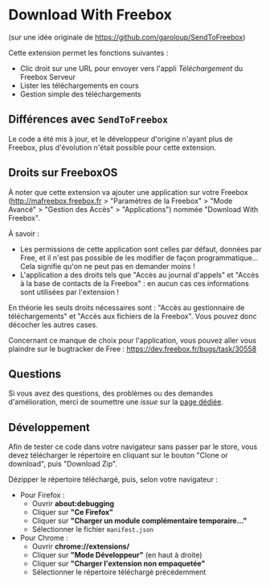 # Download With Freebox

(sur une idée originale de https://github.com/garoloup/SendToFreebox)

Cette extension permet les fonctions suivantes :

  - Clic droit sur une URL pour envoyer vers l'appli _Téléchargement_ du Freebox Serveur
  - Lister les téléchargements en cours
  - Gestion simple des téléchargements
  
## Différences avec `SendToFreebox`

Le code a été mis à jour, et le développeur d'origine n'ayant plus de Freebox, plus d'évolution n'était possible pour cette extension.

## Droits sur FreeboxOS

À noter que cette extension va ajouter une application sur votre Freebox (http://mafreebox.freebox.fr > "Paramètres de la Freebox" > "Mode Avancé" > "Gestion des Accès" > "Applications") nommée "Download With Freebox".

À savoir :

  - Les permissions de cette application sont celles par défaut, données par Free, et il n'est pas possible de les modifier de façon programmatique… Cela signifie qu'on ne peut pas en demander moins !
  - L'application a des droits tels que "Accès au journal d'appels" et "Accès à la base de contacts de la Freebox" : en aucun cas ces informations sont utilisées par l'extension !

En théorie les seuls droits nécessaires sont : "Accès au gestionnaire de téléchargements" et "Accès aux fichiers de la Freebox". Vous pouvez donc décocher les autres cases.

Concernant ce manque de choix pour l'application, vous pouvez aller vous plaindre sur le bugtracker de Free : https://dev.freebox.fr/bugs/task/30558

## Questions

Si vous avez des questions, des problèmes ou des demandes d'amélioration, merci de soumettre une _issue_ sur la [page dédiée](https://github.com/Aymkdn/download-with-freebox/issues).

## Développement

Afin de tester ce code dans votre navigateur sans passer par le store, vous devez télécharger le répertoire en cliquant sur le bouton "Clone or download", puis "Download Zip".

Dézipper le répertoire téléchargé, puis, selon votre navigateur :
  - Pour Firefox :
    - Ouvrir **about:debugging**
    - Cliquer sur **"Ce Firefox"**
    - Cliquer sur **"Charger un module complémentaire temporaire…"**
    - Sélectionner le fichier `manifest.json`
  - Pour Chrome :
    - Ouvrir **chrome://extensions/**
    - Cliquer sur **"Mode Développeur"** (en haut à droite)
    - Cliquer sur **"Charger l'extension non empaquetée"**
    - Sélectionner le répertoire téléchargé précédemment
